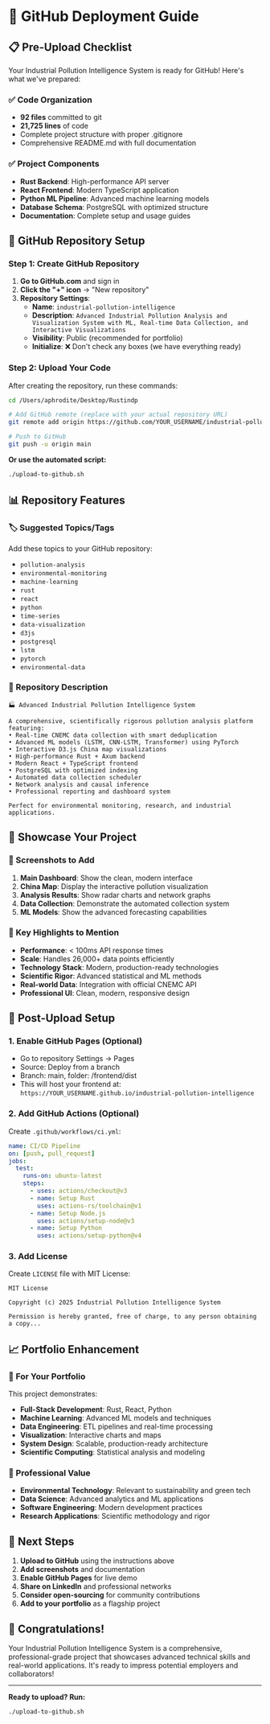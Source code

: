 # 🚀 GitHub Deployment Guide

## 📋 Pre-Upload Checklist

Your Industrial Pollution Intelligence System is ready for GitHub! Here's what we've prepared:

### ✅ Code Organization
- **92 files** committed to git
- **21,725 lines** of code
- Complete project structure with proper .gitignore
- Comprehensive README.md with full documentation

### ✅ Project Components
- **Rust Backend**: High-performance API server
- **React Frontend**: Modern TypeScript application
- **Python ML Pipeline**: Advanced machine learning models
- **Database Schema**: PostgreSQL with optimized structure
- **Documentation**: Complete setup and usage guides

## 🎯 GitHub Repository Setup

### Step 1: Create GitHub Repository

1. **Go to GitHub.com** and sign in
2. **Click the "+" icon** → "New repository"
3. **Repository Settings**:
   - **Name**: `industrial-pollution-intelligence`
   - **Description**: `Advanced Industrial Pollution Analysis and Visualization System with ML, Real-time Data Collection, and Interactive Visualizations`
   - **Visibility**: Public (recommended for portfolio)
   - **Initialize**: ❌ Don't check any boxes (we have everything ready)

### Step 2: Upload Your Code

After creating the repository, run these commands:

```bash
cd /Users/aphrodite/Desktop/Rustindp

# Add GitHub remote (replace with your actual repository URL)
git remote add origin https://github.com/YOUR_USERNAME/industrial-pollution-intelligence.git

# Push to GitHub
git push -u origin main
```

**Or use the automated script:**
```bash
./upload-to-github.sh
```

## 📊 Repository Features

### 🏷️ Suggested Topics/Tags
Add these topics to your GitHub repository:
- `pollution-analysis`
- `environmental-monitoring`
- `machine-learning`
- `rust`
- `react`
- `python`
- `time-series`
- `data-visualization`
- `d3js`
- `postgresql`
- `lstm`
- `pytorch`
- `environmental-data`

### 📝 Repository Description
```
🏭 Advanced Industrial Pollution Intelligence System

A comprehensive, scientifically rigorous pollution analysis platform featuring:
• Real-time CNEMC data collection with smart deduplication
• Advanced ML models (LSTM, CNN-LSTM, Transformer) using PyTorch
• Interactive D3.js China map visualizations
• High-performance Rust + Axum backend
• Modern React + TypeScript frontend
• PostgreSQL with optimized indexing
• Automated data collection scheduler
• Network analysis and causal inference
• Professional reporting and dashboard system

Perfect for environmental monitoring, research, and industrial applications.
```

## 🌟 Showcase Your Project

### 📸 Screenshots to Add
1. **Main Dashboard**: Show the clean, modern interface
2. **China Map**: Display the interactive pollution visualization
3. **Analysis Results**: Show radar charts and network graphs
4. **Data Collection**: Demonstrate the automated collection system
5. **ML Models**: Show the advanced forecasting capabilities

### 🎯 Key Highlights to Mention
- **Performance**: < 100ms API response times
- **Scale**: Handles 26,000+ data points efficiently
- **Technology Stack**: Modern, production-ready technologies
- **Scientific Rigor**: Advanced statistical and ML methods
- **Real-world Data**: Integration with official CNEMC API
- **Professional UI**: Clean, modern, responsive design

## 🔧 Post-Upload Setup

### 1. Enable GitHub Pages (Optional)
- Go to repository Settings → Pages
- Source: Deploy from a branch
- Branch: main, folder: /frontend/dist
- This will host your frontend at: `https://YOUR_USERNAME.github.io/industrial-pollution-intelligence`

### 2. Add GitHub Actions (Optional)
Create `.github/workflows/ci.yml`:
```yaml
name: CI/CD Pipeline
on: [push, pull_request]
jobs:
  test:
    runs-on: ubuntu-latest
    steps:
      - uses: actions/checkout@v3
      - name: Setup Rust
        uses: actions-rs/toolchain@v1
      - name: Setup Node.js
        uses: actions/setup-node@v3
      - name: Setup Python
        uses: actions/setup-python@v4
```

### 3. Add License
Create `LICENSE` file with MIT License:
```text
MIT License

Copyright (c) 2025 Industrial Pollution Intelligence System

Permission is hereby granted, free of charge, to any person obtaining a copy...
```

## 📈 Portfolio Enhancement

### 🎯 For Your Portfolio
This project demonstrates:
- **Full-Stack Development**: Rust, React, Python
- **Machine Learning**: Advanced ML models and techniques
- **Data Engineering**: ETL pipelines and real-time processing
- **Visualization**: Interactive charts and maps
- **System Design**: Scalable, production-ready architecture
- **Scientific Computing**: Statistical analysis and modeling

### 💼 Professional Value
- **Environmental Technology**: Relevant to sustainability and green tech
- **Data Science**: Advanced analytics and ML applications
- **Software Engineering**: Modern development practices
- **Research Applications**: Scientific methodology and rigor

## 🚀 Next Steps

1. **Upload to GitHub** using the instructions above
2. **Add screenshots** and documentation
3. **Enable GitHub Pages** for live demo
4. **Share on LinkedIn** and professional networks
5. **Consider open-sourcing** for community contributions
6. **Add to your portfolio** as a flagship project

## 🎉 Congratulations!

Your Industrial Pollution Intelligence System is a comprehensive, professional-grade project that showcases advanced technical skills and real-world applications. It's ready to impress potential employers and collaborators!

---

**Ready to upload? Run:**
```bash
./upload-to-github.sh
```
